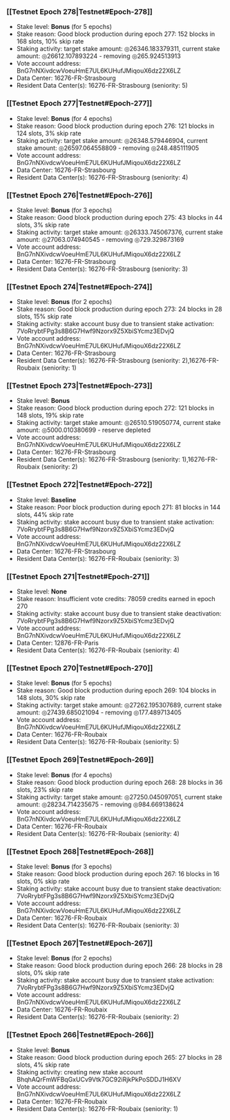 ### [[Testnet Epoch 278|Testnet#Epoch-278]]
* Stake level: **Bonus** (for 5 epochs)
* Stake reason: Good block production during epoch 277: 152 blocks in 168 slots, 10% skip rate
* Staking activity: target stake amount: ◎26346.183379311, current stake amount: ◎26612.107893224 - removing ◎265.924513913
* Vote account address: BnG7nNXivdcwVoeuHmE7UL6KUHufJMiqouX6dz22X6LZ
* Data Center: 16276-FR-Strasbourg
* Resident Data Center(s): 16276-FR-Strasbourg (seniority: 5)
### [[Testnet Epoch 277|Testnet#Epoch-277]]
* Stake level: **Bonus** (for 4 epochs)
* Stake reason: Good block production during epoch 276: 121 blocks in 124 slots, 3% skip rate
* Staking activity: target stake amount: ◎26348.579446904, current stake amount: ◎26597.064558809 - removing ◎248.485111905
* Vote account address: BnG7nNXivdcwVoeuHmE7UL6KUHufJMiqouX6dz22X6LZ
* Data Center: 16276-FR-Strasbourg
* Resident Data Center(s): 16276-FR-Strasbourg (seniority: 4)
### [[Testnet Epoch 276|Testnet#Epoch-276]]
* Stake level: **Bonus** (for 3 epochs)
* Stake reason: Good block production during epoch 275: 43 blocks in 44 slots, 3% skip rate
* Staking activity: target stake amount: ◎26333.745067376, current stake amount: ◎27063.074940545 - removing ◎729.329873169
* Vote account address: BnG7nNXivdcwVoeuHmE7UL6KUHufJMiqouX6dz22X6LZ
* Data Center: 16276-FR-Strasbourg
* Resident Data Center(s): 16276-FR-Strasbourg (seniority: 3)
### [[Testnet Epoch 274|Testnet#Epoch-274]]
* Stake level: **Bonus** (for 2 epochs)
* Stake reason: Good block production during epoch 273: 24 blocks in 28 slots, 15% skip rate
* Staking activity: stake account busy due to transient stake activation: 7VoRrybtFPg3s8B6G7Hwf9Nzorx9Z5XbiSYcmz3EDvjQ
* Vote account address: BnG7nNXivdcwVoeuHmE7UL6KUHufJMiqouX6dz22X6LZ
* Data Center: 16276-FR-Strasbourg
* Resident Data Center(s): 16276-FR-Strasbourg (seniority: 2),16276-FR-Roubaix (seniority: 1)
### [[Testnet Epoch 273|Testnet#Epoch-273]]
* Stake level: **Bonus**
* Stake reason: Good block production during epoch 272: 121 blocks in 148 slots, 19% skip rate
* Staking activity: target stake amount: ◎26510.519050774, current stake amount: ◎5000.010380699 - reserve depleted
* Vote account address: BnG7nNXivdcwVoeuHmE7UL6KUHufJMiqouX6dz22X6LZ
* Data Center: 16276-FR-Strasbourg
* Resident Data Center(s): 16276-FR-Strasbourg (seniority: 1),16276-FR-Roubaix (seniority: 2)
### [[Testnet Epoch 272|Testnet#Epoch-272]]
* Stake level: **Baseline**
* Stake reason: Poor block production during epoch 271: 81 blocks in 144 slots, 44% skip rate
* Staking activity: stake account busy due to transient stake activation: 7VoRrybtFPg3s8B6G7Hwf9Nzorx9Z5XbiSYcmz3EDvjQ
* Vote account address: BnG7nNXivdcwVoeuHmE7UL6KUHufJMiqouX6dz22X6LZ
* Data Center: 16276-FR-Strasbourg
* Resident Data Center(s): 16276-FR-Roubaix (seniority: 3)
### [[Testnet Epoch 271|Testnet#Epoch-271]]
* Stake level: **None**
* Stake reason: Insufficient vote credits: 78059 credits earned in epoch 270
* Staking activity: stake account busy due to transient stake deactivation: 7VoRrybtFPg3s8B6G7Hwf9Nzorx9Z5XbiSYcmz3EDvjQ
* Vote account address: BnG7nNXivdcwVoeuHmE7UL6KUHufJMiqouX6dz22X6LZ
* Data Center: 12876-FR-Paris
* Resident Data Center(s): 16276-FR-Roubaix (seniority: 4)
### [[Testnet Epoch 270|Testnet#Epoch-270]]
* Stake level: **Bonus** (for 5 epochs)
* Stake reason: Good block production during epoch 269: 104 blocks in 148 slots, 30% skip rate
* Staking activity: target stake amount: ◎27262.195307689, current stake amount: ◎27439.685021094 - removing ◎177.489713405
* Vote account address: BnG7nNXivdcwVoeuHmE7UL6KUHufJMiqouX6dz22X6LZ
* Data Center: 16276-FR-Roubaix
* Resident Data Center(s): 16276-FR-Roubaix (seniority: 5)
### [[Testnet Epoch 269|Testnet#Epoch-269]]
* Stake level: **Bonus** (for 4 epochs)
* Stake reason: Good block production during epoch 268: 28 blocks in 36 slots, 23% skip rate
* Staking activity: target stake amount: ◎27250.045097051, current stake amount: ◎28234.714235675 - removing ◎984.669138624
* Vote account address: BnG7nNXivdcwVoeuHmE7UL6KUHufJMiqouX6dz22X6LZ
* Data Center: 16276-FR-Roubaix
* Resident Data Center(s): 16276-FR-Roubaix (seniority: 4)
### [[Testnet Epoch 268|Testnet#Epoch-268]]
* Stake level: **Bonus** (for 3 epochs)
* Stake reason: Good block production during epoch 267: 16 blocks in 16 slots, 0% skip rate
* Staking activity: stake account busy due to transient stake deactivation: 7VoRrybtFPg3s8B6G7Hwf9Nzorx9Z5XbiSYcmz3EDvjQ
* Vote account address: BnG7nNXivdcwVoeuHmE7UL6KUHufJMiqouX6dz22X6LZ
* Data Center: 16276-FR-Roubaix
* Resident Data Center(s): 16276-FR-Roubaix (seniority: 3)
### [[Testnet Epoch 267|Testnet#Epoch-267]]
* Stake level: **Bonus** (for 2 epochs)
* Stake reason: Good block production during epoch 266: 28 blocks in 28 slots, 0% skip rate
* Staking activity: stake account busy due to transient stake activation: 7VoRrybtFPg3s8B6G7Hwf9Nzorx9Z5XbiSYcmz3EDvjQ
* Vote account address: BnG7nNXivdcwVoeuHmE7UL6KUHufJMiqouX6dz22X6LZ
* Data Center: 16276-FR-Roubaix
* Resident Data Center(s): 16276-FR-Roubaix (seniority: 2)
### [[Testnet Epoch 266|Testnet#Epoch-266]]
* Stake level: **Bonus**
* Stake reason: Good block production during epoch 265: 27 blocks in 28 slots, 4% skip rate
* Staking activity: creating new stake account BhqhAQrFmWFBqGxUCv9Vtk7GC92iRjkPkPoSDDJ1H6XV
* Vote account address: BnG7nNXivdcwVoeuHmE7UL6KUHufJMiqouX6dz22X6LZ
* Data Center: 16276-FR-Roubaix
* Resident Data Center(s): 16276-FR-Roubaix (seniority: 1)